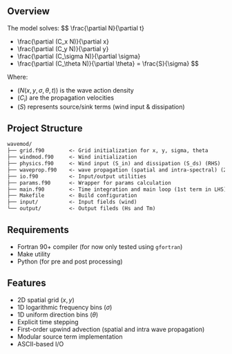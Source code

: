 ## Overview

The model solves:
$$
\frac{\partial N}{\partial t} 
+ \frac{\partial (C_x N)}{\partial x}
+ \frac{\partial (C_y N)}{\partial y}
+ \frac{\partial (C_\sigma N)}{\partial \sigma}
+ \frac{\partial (C_\theta N)}{\partial \theta}
= \frac{S}{\sigma}
$$

Where:
- $(N(x, y, \sigma, \theta, t))$ is the wave action density
- $(C_i)$ are the propagation velocities
- $(S)$ represents source/sink terms (wind input & dissipation)

## Project Structure
```markdown
wavemod/
├── grid.f90        <- Grid initialization for x, y, sigma, theta
├── windmod.f90     <- Wind initialization
├── physics.f90     <- Wind input (S_in) and dissipation (S_ds) (RHS)
├── waveprop.f90    <- wave propagation (spatial and intra-spectral) (2nd, 3rd, 4th, and 5th terms in LHS)
├── io.f90          <- Input/output utilities
├── params.f90      <- Wrapper for params calculation
├── main.f90        <- Time integration and main loop (1st term in LHS)
├── Makefile        <- Build configuration
├── input/          <- Input fields (wind)
└── output/         <- Output fileds (Hs and Tm)
```

## Requirements

- Fortran 90+ compiler (for now only tested using `gfortran`)
- Make utility
- Python (for pre and post processing)

## Features

- 2D spatial grid $(x, y)$
- 1D logarithmic frequency bins $(\sigma)$
- 1D uniform direction bins $(\theta)$
- Explicit time stepping
- First-order upwind advection (spatial and intra wave propagation)
- Modular source term implementation
- ASCII-based I/O